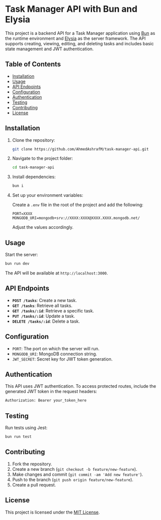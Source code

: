 # Task Manager API with Bun and Elysia

This project is a backend API for a Task Manager application using [Bun](https://bun.sh/) as the runtime environment and [Elysia](https://elysiajs.com/) as the server framework. The API supports creating, viewing, editing, and deleting tasks and includes basic state management and JWT authentication.

## Table of Contents

- [Installation](#installation)
- [Usage](#usage)
- [API Endpoints](#api-endpoints)
- [Configuration](#configuration)
- [Authentication](#authentication)
- [Testing](#testing)
- [Contributing](#contributing)
- [License](#license)

## Installation

1. Clone the repository:

   ```bash
   git clone https://github.com/AhmedAshrafM/task-manager-api.git
   ```

2. Navigate to the project folder:

   ```bash
   cd task-manager-api
   ```

3. Install dependencies:

   ```bash
   bun i
   ```

4. Set up your environment variables:

   Create a `.env` file in the root of the project and add the following:

   ```dotenv
   PORT=XXXX
   MONGODB_URI=mongodb+srv://XXXX:XXXX@XXXX.XXXX.mongodb.net/
   ```

   Adjust the values accordingly.

## Usage

Start the server:

```bash
bun run dev
```

The API will be available at `http://localhost:3000`.

## API Endpoints

- **`POST /tasks`**: Create a new task.
- **`GET /tasks`**: Retrieve all tasks.
- **`GET /tasks/:id`**: Retrieve a specific task.
- **`PUT /tasks/:id`**: Update a task.
- **`DELETE /tasks/:id`**: Delete a task.

## Configuration

- `PORT`: The port on which the server will run.
- `MONGODB_URI`: MongoDB connection string.
- `JWT_SECRET`: Secret key for JWT token generation.

## Authentication

This API uses JWT authentication. To access protected routes, include the generated JWT token in the request headers:

```bash
Authorization: Bearer your_token_here
```

## Testing

Run tests using Jest:

```bash
bun run test
```

## Contributing

1. Fork the repository.
2. Create a new branch (`git checkout -b feature/new-feature`).
3. Make changes and commit (`git commit -am 'Add new feature'`).
4. Push to the branch (`git push origin feature/new-feature`).
5. Create a pull request.

## License

This project is licensed under the [MIT License](LICENSE).